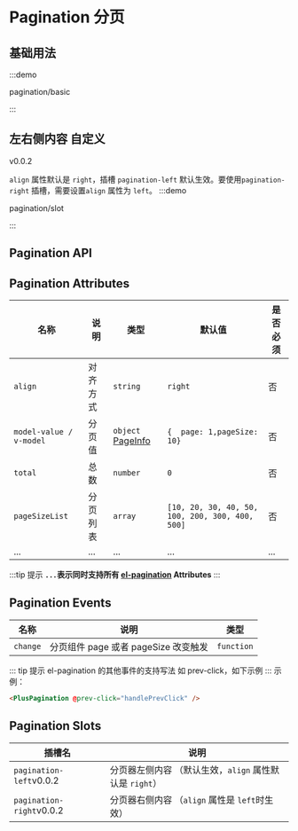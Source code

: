 # Pagination 分页

## 基础用法

:::demo

pagination/basic

:::

## 左右侧内容 自定义

<el-tag>v0.0.2</el-tag>

`align` 属性默认是 `right`，插槽 `pagination-left` 默认生效。要使用`pagination-right` 插槽，需要设置`align` 属性为 `left`。
:::demo

pagination/slot

:::

## Pagination API

## Pagination Attributes

| 名称                    | 说明     | 类型                                                      | 默认值                                          | 是否必须 |
| ----------------------- | -------- | --------------------------------------------------------- | ----------------------------------------------- | -------- |
| `align`                 | 对齐方式 | `string` <docs-tip content="'left' / 'right'"></docs-tip> | `right`                                         | 否       |
| `model-value / v-model` | 分页值   | `object` [PageInfo](/components/type.html#pageinfo)       | `{  page: 1,pageSize: 10}`                      | 否       |
| `total`                 | 总数     | `number`                                                  | `0`                                             | 否       |
| `pageSizeList`          | 分页列表 | `array` <docs-tip content="number[]"></docs-tip>          | `[10, 20, 30, 40, 50, 100, 200, 300, 400, 500]` | 否       |
| ...                     | ...      | ...                                                       | ...                                             | ...      |

:::tip 提示
**`...`表示同时支持所有 [el-pagination](https://element-plus.org/zh-CN/component/pagination.html#%E5%B1%9E%E6%80%A7) Attributes**
:::

## Pagination Events

| 名称     | 说明                                 | 类型                                                                   |
| -------- | ------------------------------------ | ---------------------------------------------------------------------- |
| `change` | 分页组件 page 或者 pageSize 改变触发 | `function` <docs-tip content='(pageInfo:PageInfo) => void'></docs-tip> |

::: tip 提示
el-pagination 的其他事件的支持写法 如 prev-click，如下示例
:::
示例：

```html
<PlusPagination @prev-click="handlePrevClick" />
```

## Pagination Slots

| 插槽名                                    | 说明                                                    |
| ----------------------------------------- | ------------------------------------------------------- |
| `pagination-left`<el-tag>v0.0.2</el-tag>  | 分页器左侧内容 （默认生效，`align` 属性默认是 `right`） |
| `pagination-right`<el-tag>v0.0.2</el-tag> | 分页器右侧内容 （`align` 属性是 `left`时生效）          |
